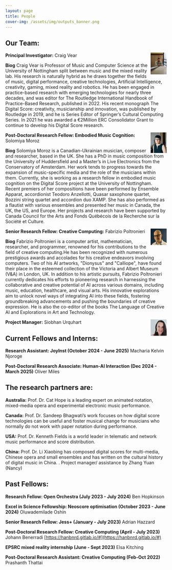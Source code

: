 ```yaml
---
layout: page
title: People
cover-img: /assets/img/outputs_banner.png
---
```


## Our Team:

<img align="right" width="10%" height="10%" src="/assets/img/craig_naples.jpg">

**Principal Investigator:** Craig Vear


**Biog** Craig Vear is Professor of Music and Computer Science at the University of Nottingham split between music and the mixed
reality lab. His research is naturally hybrid as he draws together the fields of music, digital performance, creative technologies,
Artificial Intelligence, creativity, gaming, mixed reality and robotics. He has been engaged in practice-based research with
emerging technologies for nearly three decades, and was editor for The Routledge International Handbook of Practice-Based
Research, published in 2022. His recent monograph The Digital Score: creativity, musicianship and innovation, was published by
Routledge in 2019, and he is Series Editor of Springer’s Cultural Computing Series. In 2021 he was awarded a €2Million ERC
Consolidator Grant to continue to develop his Digital Score research.
 
 
 

<img align="right" width="10%" height="10%" src="/assets/img/thumbnail_S_Moroz1.jpg">

**Post-Doctoral Research Fellow: Embodied Music Cognition:** Solomiya Moroz


**Biog** Solomiya Moroz is a Canadian-Ukrainian musician, composer and researcher, based in the UK. 
She has a PhD in music composition from the University of Huddersfield and a Master’s in Live Electronics 
from the Conservatory of Amsterdam. Her work tends to progress towards the expansion of music-specific media 
and the role of the musicians within them. Currently, she is working as a research fellow in embodied music 
cognition on the Digital Score project at the University of Nottingham. Recent premiers of her compositions have 
been performed by Ensemble Apparat, accordionist Teodoro Anzellotti, Quasar saxophone quartet, 
Bozzini string quartet and accordion duo XAMP. She has also performed as a flautist with various 
ensembles and presented her music in Canada, the UK, the US, and Europe. Her projects and research have been 
supported by Canada Council for the Arts and Fonds Québécois de la Recherche sur la Société et Culture.
 
 

<img align="right" width="10%" height="10%" src="/assets/img/fabrizio.jpg">

**Senior Research Fellow: Creative Computing:** Fabrizio Poltronieri


**Biog** Fabrizio Poltronieri is a computer artist, mathematician, researcher, and programmer, 
renowned for his contributions to the field of creative computing.He has been recognized with numerous 
prestigious awards and accolades for his creative endeavors involving computers. Two of his AI artworks, 
"Dionysus" and "Calliope", have found their place in the esteemed collection of the Victoria and Albert Museum (V&A) in 
London, UK. In addition to his artistic pursuits, Fabrizio Poltronieri currently dedicates his efforts to pioneering 
research in harnessing the collaborative and creative potential of AI across various domains, including music, 
education, healthcare, and visual arts. His innovative explorations aim to unlock novel ways of integrating AI into 
these fields, fostering groundbreaking advancements and pushing the boundaries of creative expression. He is also the 
co-editor of the books The Language of Creative AI and Explorations in Art and Technology.


<img align="right" width="10%" height="10%" src="/assets/img/siobhan_thumbnail.jpg">

**Project Manager:** Siobhan Urquhart



## Current Fellows and Interns:

**Research Assistant: JoyInst (October 2024 - June 2025)** Macharia Kelvin Njoroge 
 
**Post-Doctoral Research Associate: Human-AI Interaction (Dec 2024 - March 2025)** Oliver Miles
 
 


## The research partners are:

**Australia:** Prof. Dr. Cat Hope is a leading expert on animated notation, mixed-media opera and experimental electronic music performance.

**Canada:** Prof. Dr. Sandeep Bhagwati’s work focuses on how digital score technologies can be useful and foster musical change for musicians who normally do not work with paper notation during performance.

**USA:** Prof. Dr. Kenneth Fields is a world leader in telematic and network music performance and score distribution.

**China:** Prof. Dr. Li Xiaobing has composed digital scores for multi-media, Chinese opera and small ensembles and has written on the cultural history of digital music in China. . Project manager/ assistance by Zhang Yuan (Nancy)


## Past Fellows:

**Research Fellow: Open Orchestra (July 2023 - July 2024)** Ben Hopkinson

**Excel in Science Fellowship: Neoscore optimisation (October 2023 - June 2024)** Oluwademilade Oshin

**Senior Research Fellow: Jess+ (January - July 2023)** Adrian Hazzard

**Post-Doctoral Research Fellow: Creative Computing (April - July 2023)** Johann Benerradi [https://hanbnrd.gitlab.io/#](https://hanbnrd.gitlab.io/#)
 
**EPSRC mixed reality internship (June - Sept 2023)** Elsa Kitching

**Post-Doctoral Research Assistant: Creative Computing (Feb-Oct 2022)** Prashanth Thattai